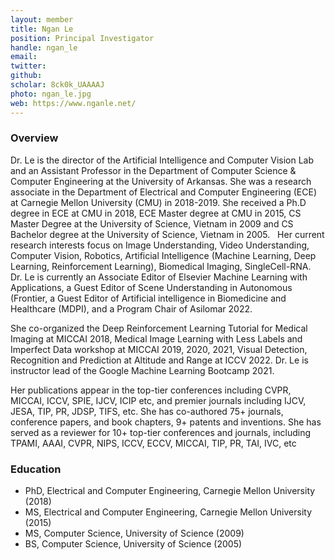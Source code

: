 ```yaml
---
layout: member
title: Ngan Le
position: Principal Investigator
handle: ngan_le
email: 
twitter:
github: 
scholar: 8ck0k_UAAAAJ
photo: ngan_le.jpg
web: https://www.nganle.net/
---
```


### Overview
Dr. Le is the director of the Artificial Intelligence and Computer Vision Lab and an Assistant Professor in the Department of Computer Science & Computer Engineering at the University of Arkansas. She was a research associate in the Department of Electrical and Computer Engineering (ECE) at Carnegie Mellon University (CMU) in 2018-2019. She received a Ph.D degree in ECE at CMU in 2018, ECE Master degree at CMU in 2015, CS Master Degree at the University of Science, Vietnam in 2009 and CS Bachelor degree at the University of Science, Vietnam in 2005.
 
Her current research interests focus on Image Understanding, Video Understanding, Computer Vision, Robotics, Artificial Intelligence (Machine Learning, Deep Learning, Reinforcement Learning), Biomedical Imaging, SingleCell-RNA.
 
Dr. Le is currently an  Associate Editor of Elsevier Machine Learning with Applications, a Guest Editor of Scene Understanding in Autonomous (Frontier, a Guest Editor of Artificial intelligence in Biomedicine and Healthcare (MDPI), and a Program Chair of Asilomar 2022. 

She co-organized the Deep Reinforcement Learning Tutorial for Medical Imaging at MICCAI 2018, Medical Image Learning with Less Labels and Imperfect Data workshop at MICCAI 2019, 2020, 2021, Visual Detection, Recognition and Prediction at Altitude and Range at ICCV 2022. Dr. Le is instructor lead of the Google Machine Learning Bootcamp 2021.

Her publications appear in the top-tier conferences including CVPR, MICCAI, ICCV, SPIE, IJCV, ICIP etc, and premier journals including IJCV, JESA, TIP, PR, JDSP, TIFS, etc. She has co-authored 75+ journals, conference papers, and book chapters, 9+ patents and inventions. She has served as a reviewer for 10+ top-tier conferences and journals, including TPAMI, AAAI, CVPR, NIPS, ICCV, ECCV, MICCAI, TIP, PR, TAI, IVC, etc


### Education
- PhD, Electrical and Computer Engineering, Carnegie Mellon University (2018)
- MS, Electrical and Computer Engineering,  Carnegie Mellon University (2015)
- MS, Computer Science, University of Science (2009)
- BS, Computer Science, University of Science (2005)